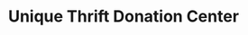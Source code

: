 ---
title: "Unique Thrift Donation Center"
url: /new-hope/unique-thrift-donation-center/
shop: charity
---